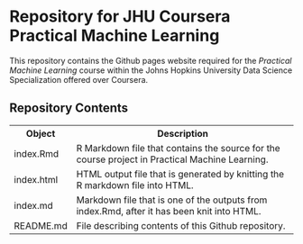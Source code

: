 # Repository for JHU Coursera Practical Machine Learning

This repository contains the Github pages website required for the *Practical Machine Learning* course within the Johns Hopkins University Data Science Specialization offered over Coursera.

## Repository Contents

<table>
<tr>
<th>Object</th><th>Description</th></tr>
<tr><td>index.Rmd </td><td>R Markdown file that contains the source for the course project in Practical Machine Learning. </td></tr>
<tr><td> index.html</td><td>HTML output file that is generated by knitting the R markdown file into HTML. </td></tr>
<tr><td>index.md</td><td>Markdown file that is one of the outputs from index.Rmd, after it has been knit into HTML. </td></tr>
<tr><td>README.md </td><td>File describing contents of this Github repository.</td></tr>
</table>
